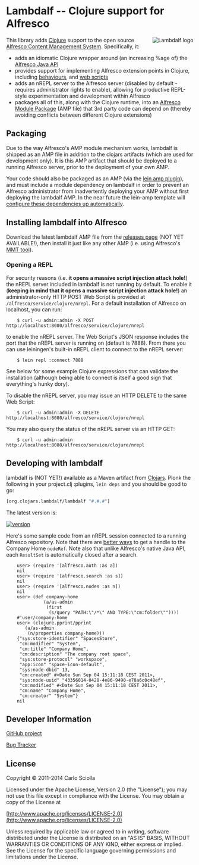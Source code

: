 # Lambdalf -- Clojure support for Alfresco

<img src="https://raw.githubusercontent.com/lambdalf/lambdalf/gh-pages/images/logo.png"
 alt="Lambdalf logo" title="Two logos at the price of one!" align="right" />

This library adds [Clojure](http://www.clojure.org/) support to the open source
[Alfresco Content Management System](http://www.alfresco.com/). Specifically, it:

 * adds an idiomatic Clojure wrapper around (an increasing %age of) the [Alfresco Java API](http://wiki.alfresco.com/wiki/Java_Foundation_API)
 * provides support for implementing Alfresco extension points in Clojure, including
   [behaviours](https://github.com/pmonks/lambdalf/blob/master/src/clojure/alfresco/behave.clj), and
   [web scripts](https://github.com/lambdalf/lambdalf/blob/master/src/clojure/spring/surf/webscript.clj)
 * adds an nREPL server to the Alfresco server (disabled by default - requires administrator rights to enable),
   allowing for productive REPL-style experimentation and development within Alfresco
 * packages all of this, along with the Clojure runtime, into an [Alfresco Module Package](http://wiki.alfresco.com/wiki/AMP_Files)
   (AMP file) that 3rd party code can depend on (thereby avoiding conflicts between different Clojure extensions)

## Packaging
Due to the way Alfresco's AMP module mechanism works, lambdalf is shipped as an AMP file in addition to the clojars
artifacts (which are used for development only).  It is this AMP artifact that should be deployed to a running
Alfresco server, prior to the deployment of your own AMP.

Your code should also be packaged as an AMP (via the [lein amp plugin](https://github.com/pmonks/lein-amp)), and must
include a module dependency on lambdalf in order to prevent an Alfresco administrator from inadvertently deploying
your AMP without first deploying the lambdalf AMP. In the near future the lein-amp template will [configure these
dependencies up automatically](https://github.com/mstang/alfresco-amp-template/issues/1).

## Installing lambdalf into Alfresco

Download the latest lambdalf AMP file from the [releases page](https://github.com/lambdalf/lambdalf/releases) (NOT YET
AVAILABLE!), then install it just like any other AMP (i.e. using Alfresco's
[MMT tool](https://wiki.alfresco.com/wiki/Module_Management_Tool)).

### Opening a REPL

For security reasons (i.e. **it opens a massive script injection attack hole!**) the nREPL server included in lambdalf is
not running by default. To enable it (**keeping in mind that it opens a massive script injection attack hole!**) an
administrator-only HTTP POST Web Script is provided at `/alfresco/service/clojure/nrepl`. For a default installation
of Alfresco on localhost, you can run:

```shell
    $ curl -u admin:admin -X POST http://localhost:8080/alfresco/service/clojure/nrepl
```

to enable the nREPL server.  The Web Script's JSON response includes the port that the nREPL server is running on
(default is 7888).  From there you can use leiningen's built-in nREPL client to connect to the nREPL server:

```shell
    $ lein repl :connect 7888
```

See below for some example Clojure expressions that can validate the installation (although being able to connect is
itself a good sign that everything's hunky dory).

To disable the nREPL server, you may issue an HTTP DELETE to the same Web Script:

```shell
    $ curl -u admin:admin -X DELETE http://localhost:8080/alfresco/service/clojure/nrepl
```

You may also query the status of the nREPL server via an HTTP GET:

```shell
    $ curl -u admin:admin http://localhost:8080/alfresco/service/clojure/nrepl
```

## Developing with lambdalf

lambdalf is (NOT YET!) available as a Maven artifact from [Clojars](https://clojars.org/org.clojars.lambdalf/lambdalf).
Plonk the following in your project.clj :plugins, `lein deps` and you should be good to go:

```clojure
[org.clojars.lambdalf/lambdalf "#.#.#"]
```

The latest version is:

[![version](https://clojars.org/org.clojars.lambdalf/lambdalf/latest-version.svg)](https://clojars.org/org.clojars.lambdalf/lambdalf)

Here's some sample code from an nREPL session connected to a running Alfresco repository. Note that there are
[better ways](https://github.com/lambdalf/lambdalf/blob/master/src/clojure/alfresco/nodes.clj#L65) to get a handle to the Company
Home `nodeRef`.  Note also that unlike Alfresco's native Java API, each `ResultSet` is automatically closed after a search.

```
    user> (require '[alfresco.auth :as a])
    nil
    user> (require '[alfresco.search :as s])
    nil
    user> (require '[alfresco.nodes :as n])
    nil
    user> (def company-home
              (a/as-admin
               (first
                (s/query "PATH:\"/*\" AND TYPE:\"cm:folder\""))))
    #'user/company-home
    user> (clojure.pprint/pprint
       (a/as-admin
        (n/properties company-home)))
    {"sys:store-identifier" "SpacesStore",
     "cm:modifier" "System",
     "cm:title" "Company Home",
     "cm:description" "The company root space",
     "sys:store-protocol" "workspace",
     "app:icon" "space-icon-default",
     "sys:node-dbid" 13,
     "cm:created" #<Date Sun Sep 04 15:11:18 CEST 2011>,
     "sys:node-uuid" "43356014-0428-4e86-9490-e78a6c0c48ef",
     "cm:modified" #<Date Sun Sep 04 15:11:18 CEST 2011>,
     "cm:name" "Company Home",
     "cm:creator" "System"}
    nil
```

## Developer Information

[GitHub project](https://github.com/lambdalf/lambdalf)

[Bug Tracker](https://github.com/lambdalf/lambdalf/issues)

## License

Copyright © 2011-2014 Carlo Sciolla

Licensed under the Apache License, Version 2.0 (the "License");
you may not use this file except in compliance with the License.
You may obtain a copy of the License at

   [http://www.apache.org/licenses/LICENSE-2.0](http://www.apache.org/licenses/LICENSE-2.0)

Unless required by applicable law or agreed to in writing, software
distributed under the License is distributed on an "AS IS" BASIS,
WITHOUT WARRANTIES OR CONDITIONS OF ANY KIND, either express or implied.
See the License for the specific language governing permissions and
limitations under the License.
